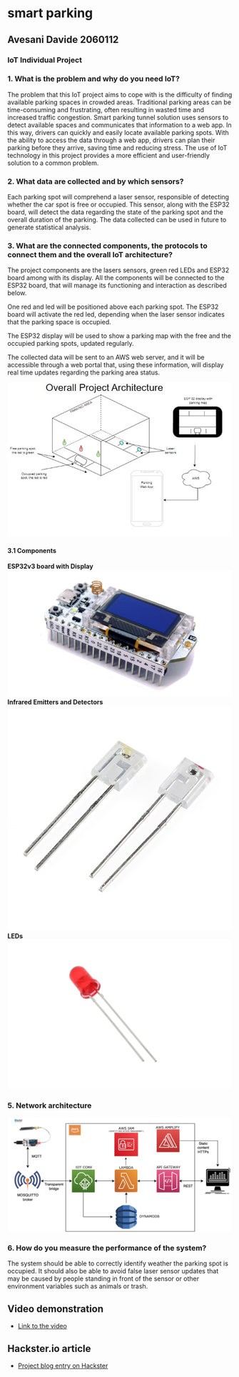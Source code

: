# smart parking

## Avesani Davide 2060112

### IoT Individual Project

### 1. What is the problem and why do you need IoT?

The problem that this IoT project aims to cope with is the difficulty of finding available parking spaces in crowded areas. Traditional parking areas can be time-consuming and frustrating, often resulting in wasted time and increased traffic congestion. Smart parking tunnel solution uses sensors to detect available spaces and communicates that information to a web app. In this way, drivers can quickly and easily locate available parking spots. With the ability to access the data through a web app, drivers can plan their parking before they arrive, saving time and reducing stress. The use of IoT technology in this project provides a more efficient and user-friendly solution to a common problem.

### 2. What data are collected and by which sensors?

Each parking spot will comprehend a laser sensor, responsible of detecting whether the car spot is free or occupied. This sensor, along with the ESP32 board, will detect the data regarding the state of the parking spot and the overall duration of the parking.
The data collected can be used in future to generate statistical analysis.

### 3. What are the connected components, the protocols to connect them and the overall IoT architecture?

The project components are the lasers sensors, green red LEDs and ESP32 board among with its display. All the components will be connected to the ESP32 board, that will manage its functioning and interaction as described below.

One red and led will be positioned above each parking spot. The ESP32 board will activate the red led, depending when the laser sensor indicates that the parking space is occupied.

The ESP32 display will be used to show a parking map with the free and the occupied parking spots, updated regularly.

The collected data will be sent to an AWS web server, and it will be accessible through a web portal that, using these information, will display real time updates regarding the parking area status.

![Overall project Architecture](/Diagrams/Parking%20Diagram.JPG)

#### 3.1 Components

**ESP32v3 board with Display**
![ESP32v3 board with Display](/images/ESP32.jpg)
**Infrared Emitters and Detectors**
![Infrared Emitters and Detectors](/images/Infrared%20Emitters%20and%20Detectors.jpg)
**LEDs**
![LEDs](/images/LED.webp)

### 5. Network architecture

![LEDs](/images/network_architecture.jpg)

### 6. How do you measure the performance of the system?

The system should be able to correctly identify weather the parking spot is occupied. It should also be able to avoid false laser sensor updates that may be caused by people standing in front of the sensor or other environment variables such as animals or trash.

## Video demonstration

- [Link to the video](https://youtu.be/ZhnvmG-MbWw)

## Hackster.io article

- [Project blog entry on Hackster](#)
